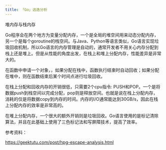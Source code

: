 ```yaml
---
title: 「Go」逃逸分析
---
```




堆内存与栈内存



Go程序会在两个地方为变量分配内存，一个是全局的堆空间用来动态分配内存，另一个是每个goroutine的栈空间。与Java、Python等语言类似，Go语言实现垃圾回收机制，所以Go语言的内存管理是自动的，通常开发者不用关心内存分配到栈上还是堆上。但是从性能的角度出发，在栈上和堆上分配内存，性能差异是非常大的。

在函数中申请一个对象，，如果分配在栈中，函数执行结束时自动回收；如果分配在堆中，则在函数结束后某个时间点进行垃圾回收。

在栈上分配和回收内存的开销很低，只需要2个cpu指令: PUSH和POP。一个是将数据push到栈空间以完成分配，pop则是释放空间。也就是说在栈上分配内存，消耗的仅是将数据copy到内存的时间。内存的I/O通常能达到30GB/s，因此在栈上分配内存的效率是非常高的。

在堆上分配内存，一个很大的额外开销则是垃圾回收。Go语言使用的是标记清除算法，并且在此基础上使用了三色标记法和写屏障技术，提高了效率。



































参考资料：

https://geektutu.com/post/hpg-escape-analysis.html